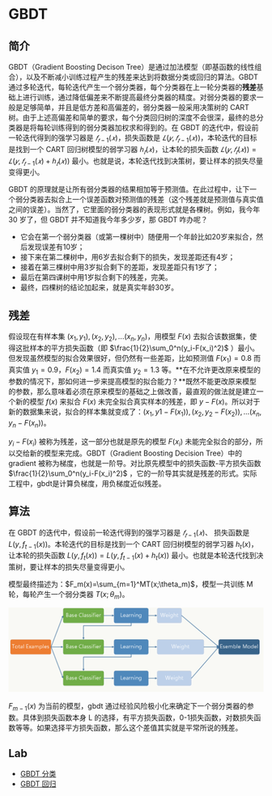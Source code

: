 # GBDT

## 简介

GBDT（Gradient Boosting Decison Tree）是通过加法模型（即基函数的线性组合），以及不断减小训练过程产生的残差来达到将数据分类或回归的算法。GBDT 通过多轮迭代，每轮迭代产生一个弱分类器，每个分类器在上一轮分类器的**残差**基础上进行训练，通过降低偏差来不断提高最终分类器的精度。对弱分类器的要求一般是足够简单，并且是低方差和高偏差的，弱分类器一般采用决策树的 CART 树。由于上述高偏差和简单的要求，每个分类回归树的深度不会很深，最终的总分类器是将每轮训练得到的弱分类器加权求和得到的。在 GBDT 的迭代中，假设前一轮迭代得到的强学习器是 $𝑓_{𝑡−1}(𝑥)$，损失函数是 $𝐿(𝑦,𝑓_{𝑡−1}(𝑥))$，本轮迭代的目标是找到一个 CART 回归树模型的弱学习器 $ℎ_𝑡(𝑥)$，让本轮的损失函数 $𝐿(𝑦,𝑓_𝑡(𝑥))=𝐿(𝑦,𝑓_{𝑡−1}(𝑥)+ℎ_𝑡(𝑥))$ 最小。也就是说，本轮迭代找到决策树，要让样本的损失尽量变得更小。

GBDT 的原理就是让所有弱分类器的结果相加等于预测值。在此过程中，让下一个弱分类器去拟合上一个误差函数对预测值的残差（这个残差就是预测值与真实值之间的误差）。当然了，它里面的弱分类器的表现形式就是各棵树。例如，我今年 30 岁了，但 GBDT 并不知道我今年多少岁，那 GBDT 咋办呢？

- 它会在第一个弱分类器（或第一棵树中）随便用一个年龄比如20岁来拟合，然后发现误差有10岁；
- 接下来在第二棵树中，用6岁去拟合剩下的损失，发现差距还有4岁；
- 接着在第三棵树中用3岁拟合剩下的差距，发现差距只有1岁了；
- 最后在第四课树中用1岁拟合剩下的残差，完美。
- 最终，四棵树的结论加起来，就是真实年龄30岁。

## 残差

假设现在有样本集 $(x_1, y_1), (x_2,y_2),...(x_n, y_n)$，用模型 $F(x)$ 去拟合该数据集，使得这批样本的平方损失函数（即 $\frac{1}{2}\sum_0^n(y_i-F(x_i)^2)$ ）最小。但发现虽然模型的拟合效果很好，但仍然有一些差距，比如预测值 $F(x_1)=0.8$ 而真实值 $y_1=0.9$，$F(x_2)=1.4$ 而真实值 $y_2=1.3$ 等。**在不允许更改原来模型的参数的情况下，那如何进一步来提高模型的拟合能力？**既然不能更改原来模型的参数，那么意味着必须在原来模型的基础之上做改善，最直观的做法就是建立一个新的模型 $f(x)$ 来拟合 $F(x)$ 未完全拟合真实样本的残差，即 $y-F(x)$。所以对于新的数据集来说，拟合的样本集就变成了：$(x_1,y1-F(x_1)), (x_2, y_2-F(x_2)),...(x_n,y_n-F(x_n))$。

$y_i-F(x_i)$ 被称为残差，这一部分也就是原先的模型 $F(x_i)$ 未能完全拟合的部分，所以交给新的模型来完成。GBDT（Gradient Boosting Decision Tree）中的 gradient 被称为梯度，也就是一阶导。对比原先模型中的损失函数-平方损失函数 $\frac{1}{2}\sum_0^n(y_i-F(x_i)^2)$ ，它的一阶导其实就是残差的形式。实际工程中，gbdt是计算负梯度，用负梯度近似残差。

## 算法

在 GBDT 的迭代中，假设前一轮迭代得到的强学习器是 $𝑓_{𝑡−1}(𝑥)$、 损失函数是 $L(y,f_{t-1}(x))$。本轮迭代的目标是找到一个 CART 回归树模型的弱学习器 $h_t(x)$，让本轮的损失函数 $L(y,f_{t}(x))=L(y,f_{t-1}(x)+h_t(x))$ 最小。也就是本轮迭代找到决策树，要让样本的损失尽量变得更小。

模型最终描述为：$F_m(x)=\sum_{m=1}^MT(x;\theta_m)$，模型一共训练 M 轮，每轮产生一个弱分类器 $T(x;\theta_m)$。

<img src="figures/666027-20171030203845058-619624621.png" alt="img" style="zoom:70%;" />

$F_{m−1}(x)$ 为当前的模型，gbdt 通过经验风险极小化来确定下一个弱分类器的参数。具体到损失函数本身 L 的选择，有平方损失函数，0-1损失函数，对数损失函数等等。如果选择平方损失函数，那么这个差值其实就是平常所说的残差。


## Lab

- [GBDT 分类](20_gbdt-classifier.ipynb)
- [GBDT 回归](26_gbdt-regressor.ipynb)

